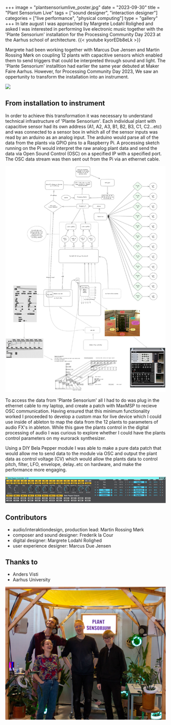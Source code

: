 +++
image = "plantsensoriumlive_poster.jpg"
date = "2023-09-30"
title = "Plant Sensorium Live"
tags = ["sound designer", "interaction designer"]
categories = ["live performance", "physical computing"]
type = "gallery"
+++
In late august I was approached by Margrete Lodahl Rolighed and asked I was interested in performing live electronic music together with the 'Plante Sensorium' installation for the Processing Community Day 2023 at the Aarhus school of architecture.
{{< youtube kyorEDb8eLk >}}
<br>

<!--more-->
Margrete had been working together with Marcus Due Jensen and Martin Rossing Mørk on coupling 12 plants with capacitive sensors which enabled them to send triggers that could be interpreted through sound and light. The 'Plante Sensorium' installtion had earlier the same year debuted at Maker Faire Aarhus. However, for Processing Community Day 2023, We saw an oppertunity to transform the installation into an instrument.

![](plantsensoriumlive_setup-cropped.png)

## From installation to instrument

In order to achieve this transformation it was necessary to understand technical infrastructure of 'Plante Sensorium'. Each individual plant with capacitive sensor had its own address (A1, A2, A3, B1, B2, B3, C1, C2...etc) and was connected to a sensor box in which all of the sensor inputs was read by an arduino as an analog input. The arduino would parse all of the data from the plants via GPIO pins to a Raspberry Pi. A processing sketch running on the Pi would interpret the raw analog plant data and send the data via Open Sound Control (OSC) on a specified IP with a specified port. The OSC data stream was then sent out from the Pi via an ethernet cable. 

![](plantsensorium-map.png)

To access the data from 'Plante Sensorium' all I had to do was plug in the ethernet cable to my laptop, and create a patch with MaxMSP to recieve OSC communication. Having ensured that this minimum functionality worked I proceeded to develop a custom max for live device which I could use inside of ableton to map the data from the 12 plants to parameters of audio FX's in ableton. While this gave the plants control in the digital processing of audio I was curious to explore whether I could have the plants control parameters on my eurorack synthesizer. 

Using a DIY Bela Pepper module I was able to make a pure data patch that would allow me to send data to the module via OSC and output the plant data as control voltage (CV) which would allow the plants data to control pitch, filter, LFO, envelope, delay..etc on hardware, and make the performance more engaging.

![](plantsens-maxforlivedev.png)

## Contributors
- audio/interaktiondesign, production lead: Martin Rossing Mørk
- composer and sound designer: Frederik la Cour
- digital designer: Margrete Lodahl Rolighed
- user experience designer: Marcus Due Jensen

## Thanks to
- Anders Visti
- Aarhus University

![](PlantSensoriumLive_team.jpeg)
 